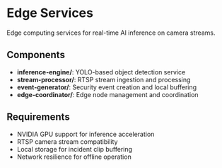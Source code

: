 # Edge Services

Edge computing services for real-time AI inference on camera streams.

## Components

- **inference-engine/**: YOLO-based object detection service
- **stream-processor/**: RTSP stream ingestion and processing
- **event-generator/**: Security event creation and local buffering
- **edge-coordinator/**: Edge node management and coordination

## Requirements

- NVIDIA GPU support for inference acceleration
- RTSP camera stream compatibility
- Local storage for incident clip buffering
- Network resilience for offline operation